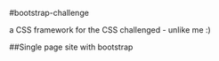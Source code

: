 #bootstrap-challenge

a CSS framework for the CSS challenged - unlike me :)

##Single page site with bootstrap
